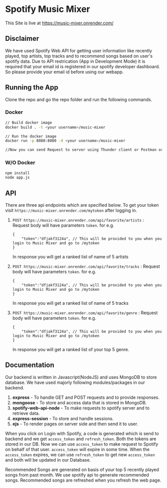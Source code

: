 # Spotify Music Mixer

This Site is live at <https://music-mixer.onrender.com/>

## Disclaimer

We have used Spotify Web API for getting user information like recently played, top artists, top tracks and to recommend songs based on user's spotify data. Due to API restrication (App in Development Mode) it is required that your email id is registered in our spotify developer dashboard. So please provide your email id before using our webapp.

## Running the App

Clone the repo and go the repo folder and run the following commands.

### Docker

```bash
// Build docker image
docker build . -t <your username>/music-mixer

// Run the docker image
docker run -p 8080:8080 -d <your username>/music-mixer

//Now you can send Request to server using Thunder client or Postman or you can run cli.py and enter the port number to play the game.

```

### W/O Docker

```bash
npm install
node app.js
```

## API

There are three api endpoints which are specified below. To get your token visit `https://music-mixer.onrender.com/mytoken` after logging in.

1. `POST https://music-mixer.onrender.com/api/favorite/artists` : Request body will have parameters `token`. for e.g.

    ```jsonc
    {
        "token":"dfjakf3124a", // This will be provided to you when you login to Music Mixer and go to /mytoken
    }
    ```

    In response you will get a ranked list of name of 5 artists

2. `POST https://music-mixer.onrender.com/api/favorite/tracks` : Request body will have parameters `token`. for e.g.

    ```jsonc
    {
        "token":"dfjakf3124a", // This will be provided to you when you login to Music Mixer and go to /mytoken
    }
    ```

    In response you will get a ranked list of name of 5 tracks

3. `POST https://music-mixer.onrender.com/api/favorite/genre` : Request body will have parameters `token`. for e.g.

    ```jsonc
    {
        "token":"dfjakf3124a", // This will be provided to you when you login to Music Mixer and go to /mytoken
    }
    ```

    In response you will get a ranked list of your top 5 genre.

## Documentation

Our backend is written in Javascript(NodeJS) and uses MongoDB to store database. We have used majorly following modules/packages in our backend.

1. **express** - To handle GET and POST requests and to provide responses.
2. **mongoose** - To store and access data that is stored in MongoDB.
3. **spotify-web-api-node** - To make requests to spotify server and to retrieve data.
4. **express-session** - To store and handle sessions.
5. **ejs** - To render pages on server side and then send it to user.

When you click on Login with Spotify, a code is generated which is send to backend and we get `access_token` and `refresh_token`. Both the tokens are stored in our DB. Now we can use `access_token` to make request to Spotify on behalf of that user. `access_token` will expire in some time. When the `access_token` expires, we can use `refresh_token` to get new `access_token` and both will be updated in our Database.

Recommended Songs are generated on basis of your top 5 recently played songs from past month. We use spotify api to generate recommended songs. Recommended songs are refreshed when you refresh the web page.
